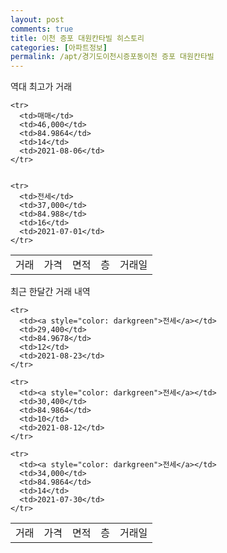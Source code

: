 ```yaml
---
layout: post
comments: true
title: 이천 증포 대원칸타빌 히스토리
categories: [아파트정보]
permalink: /apt/경기도이천시증포동이천 증포 대원칸타빌
---
```


역대 최고가 거래
<table class="sortable">
    <tr>
      <td>거래</td>
      <td>가격</td>
      <td>면적</td>
      <td>층</td>
      <td>거래일</td>
    </tr>
    
    <tr>
      <td>매매</td>
      <td>46,000</td>
      <td>84.9864</td>
      <td>14</td>
      <td>2021-08-06</td>
    </tr>
        
    
    <tr>
      <td>전세</td>
      <td>37,000</td>
      <td>84.988</td>
      <td>16</td>
      <td>2021-07-01</td>
    </tr>
        
    
</table>

최근 한달간 거래 내역

<font size='small'>
<table class="sortable">
    <tr>
      <td>거래</td>
      <td>가격</td>
      <td>면적</td>
      <td>층</td>
      <td>거래일</td>
    </tr>

    <tr>
      <td><a style="color: darkgreen">전세</a></td>
      <td>29,400</td>
      <td>84.9678</td>
      <td>12</td>
      <td>2021-08-23</td>
    </tr>
      
    <tr>
      <td><a style="color: darkgreen">전세</a></td>
      <td>30,400</td>
      <td>84.9864</td>
      <td>10</td>
      <td>2021-08-12</td>
    </tr>
      
    <tr>
      <td><a style="color: darkgreen">전세</a></td>
      <td>34,000</td>
      <td>84.9864</td>
      <td>14</td>
      <td>2021-07-30</td>
    </tr>
      
</table>
</font>

